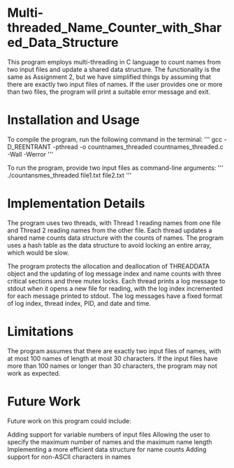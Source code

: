 # Multi-threaded_Name_Counter_with_Shared_Data_Structure
This program employs multi-threading in C language to count names from two input files and update a shared data structure. The functionality is the same as Assignment 2, but we have simplified things by assuming that there are exactly two input files of names. If the user provides one or more than two files, the program will print a suitable error message and exit.

# Installation and Usage
To compile the program, run the following command in the terminal:
''' gcc -D_REENTRANT -pthread -o countnames_threaded countnames_threaded.c -Wall -Werror '''

To run the program, provide two input files as command-line arguments:
''' ./countansmes_threaded file1.txt file2.txt '''

# Implementation Details
The program uses two threads, with Thread 1 reading names from one file and Thread 2 reading names from the other file. Each thread updates a shared name counts data structure with the counts of names. The program uses a hash table as the data structure to avoid locking an entire array, which would be slow.

The program protects the allocation and deallocation of THREADDATA object and the updating of log message index and name counts with three critical sections and three mutex locks. Each thread prints a log message to stdout when it opens a new file for reading, with the log index incremented for each message printed to stdout. The log messages have a fixed format of log index, thread index, PID, and date and time.

# Limitations
The program assumes that there are exactly two input files of names, with at most 100 names of length at most 30 characters. If the input files have more than 100 names or longer than 30 characters, the program may not work as expected.

# Future Work
Future work on this program could include:

Adding support for variable numbers of input files
Allowing the user to specify the maximum number of names and the maximum name length
Implementing a more efficient data structure for name counts
Adding support for non-ASCII characters in names
